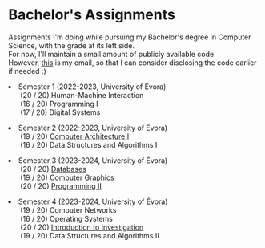 # Bachelor's Assignments
Assignments I'm doing while pursuing my Bachelor's degree in Computer Science, with the grade at its left side.<br />
For now, I'll maintain a small amount of publicly available code. <br /> 
However, <a href="mailto:axelcarapinha20@gmail.com">this</a>
is my email, so that I can consider disclosing the code earlier if needed :) <br />

<!-- TABLE OF CONTENTS -->
  <li>
    Semester 1 (2022-2023, University of Évora)
    <ul>
        (20 / 20) Human-Machine Interaction <br />
        (16 / 20) Programming I <br />
        (17 / 20) Digital Systems <br />
    </ul>
  </li>
  <li>
    Semester 2 (2022-2023, University of Évora)
    <ul>
        (19 / 20) <a href="./02_Computer-Architecture-I/">Computer Architecture I</a><br />
        (16 / 20) Data Structures and Algorithms I <br />
    </ul> 
  </li>
  <li>
    Semester 3 (2023-2024, University of Évora)
    <ul>
        (20 / 20) <a href="./03_Databases/">Databases</a><br />
        (19 / 20) <a href="./03_Computer-Graphics/">Computer Graphics</a><br/>
        (20 / 20) <a href="./03_Programming_II/">Programming II</a> <br />
    </ul>
  </li>
  <li>
    Semester 4 (2023-2024, University of Évora)
    <ul>
        (19 / 20) Computer Networks <br />
        (16 / 20) Operating Systems <br />
        (20 / 20) <a href="./04_Introduction-to-Investigation/">Introduction to Investigation</a><br />
        (19 / 20) Data Structures and Algorithms II <br />
    </ul>
  </li>
<br/>

[^1]: University of Évora <br/>
[^2]: Data Structures and Algorithms
